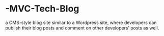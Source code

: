 # -MVC-Tech-Blog
a CMS-style blog site similar to a Wordpress site, where developers can publish their blog posts and comment on other developers’ posts as well.
